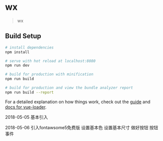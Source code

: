 # wx

> wx

## Build Setup

``` bash
# install dependencies
npm install

# serve with hot reload at localhost:8080
npm run dev

# build for production with minification
npm run build

# build for production and view the bundle analyzer report
npm run build --report
```

For a detailed explanation on how things work, check out the [guide](http://vuejs-templates.github.io/webpack/) and [docs for vue-loader](http://vuejs.github.io/vue-loader).


2018-05-05
基本引入

2018-05-06
引入fontawsome5免费版
设置基本色
设置基本尺寸
做好按钮
    按钮事件